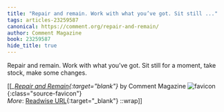 ```yaml
---
title: "Repair and remain. Work with what you’ve got. Sit still ..."
tags: articles-23259587
canonical: https://comment.org/repair-and-remain/
author: Comment Magazine
book: 23259587
hide_title: true
---
```


Repair and remain. Work with what you’ve got. Sit still for a moment, take stock, make some changes.


[[<cite>_[Repair and Remain](https://comment.org/repair-and-remain/){:target="_blank"}_</cite> by Comment Magazine ![favicon](https://s2.googleusercontent.com/s2/favicons?domain=comment.org){:class="source-favicon"}<br>
_More_: [Readwise URL](https://readwise.io/open/455978986){:target="_blank"}
::wrap]]